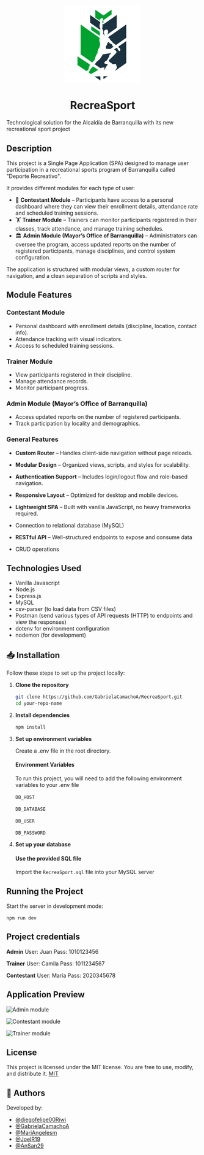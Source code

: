 <p align="center">
  <img src="./front/public/images/RecreasportLOGO.png" alt="RecreaSport Logo" width="200"/>
</p>

<h1 align="center"> RecreaSport </h1>

Technological solution for the Alcaldía de Barranquilla  with its new recreational sport project

## Description
This project is a Single Page Application (SPA) designed to manage user participation in a recreational sports program of Barranquilla called "Deporte Recreativo".  

It provides different modules for each type of user:
- 👤 **Contestant Module** – Participants have access to a personal dashboard where they can view their enrollment details, attendance rate and scheduled training sessions.  
- 🏋️ **Trainer Module** – Trainers can monitor participants registered in their classes, track attendance, and manage training schedules.  
- 🏛️ **Admin Module (Mayor’s Office of Barranquilla)** – Administrators can oversee the program, access updated reports on the number of registered participants, manage disciplines, and control system configuration.  

The application is structured with modular views, a custom router for navigation, and a clean separation of scripts and styles.  

## Module Features

### Contestant Module
-  Personal dashboard with enrollment details (discipline, location, contact info).  
- Attendance tracking with visual indicators.  
- Access to scheduled training sessions.  

### Trainer Module
- View participants registered in their discipline.  
- Manage attendance records.  
- Monitor participant progress.  

### Admin Module (Mayor’s Office of Barranquilla)
- Access updated reports on the number of registered participants.  
- Track participation by locality and demographics.  

### General Features
- **Custom Router** – Handles client-side navigation without page reloads.  
- **Modular Design** – Organized views, scripts, and styles for scalability.  
- **Authentication Support** – Includes login/logout flow and role-based navigation.  
- **Responsive Layout** – Optimized for desktop and mobile devices.  
- **Lightweight SPA** – Built with vanilla JavaScript, no heavy frameworks required.  

- Connection to relational database (MySQL)
- **RESTful API** – Well-structured endpoints to expose and consume data
- CRUD operations


## Technologies Used
* Vanilla Javascript
* Node.js
* Express.js
* MySQL
* csv-parser (to load data from CSV files)
* Postman (send various types of API requests (HTTP) to endpoints and view the responses)
* dotenv for environment configuration
* nodemon (for development)

## 📥 Installation

Follow these steps to set up the project locally:

1. **Clone the repository**
   ```bash
   git clone https://github.com/GabrielaCamachoA/RecreaSport.git
   cd your-repo-name
   ```
2. **Install dependencies**
    ```bash
    npm install
    ```
3. **Set up environment variables**
    
    Create a .env file in the root directory.
    #### Environment Variables
    To run this project, you will need to add the following environment variables to your .env file

    `DB_HOST`

    `DB_DATABASE`

    `DB_USER`

    `DB_PASSWORD`

4. **Set up your database**

    #### Use the provided SQL file
    Import the `RecreaSport.sql` file into your MySQL server

## Running the Project
Start the server in development mode:
```
npm run dev
```
## Project credentials
**Admin**
User: Juan
Pass: 1010123456

**Trainer**
User: Camila
Pass: 1011234567

**Contestant**
User: María
Pass: 2020345678

## Application Preview 

![Admin module](./front/public/images/)

![Contestant module](./front/public/images/)

![Trainer module](./front/public/images/)

## License
This project is licensed under the MIT license. You are free to use, modify, and distribute it.
[MIT](https://choosealicense.com/licenses/mit/)

## 👤 Authors
Developed by:
- [@diegofelipe00Riwi](https://github.com/diegofelipe00Riwi)
- [@GabrielaCamachoA](https://github.com/GabrielaCamachoA)
- [@MariAngelesm](https://github.com/MariAngelesm)
- [@JoelR19](https://github.com/JoelR19)
- [@AnSan29](https://github.com/AnSan29)

